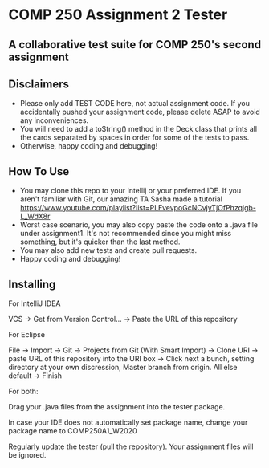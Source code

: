 # COMP 250 Assignment 2 Tester

## A collaborative test suite for COMP 250's second assignment

## Disclaimers

- Please only add TEST CODE here, not actual assignment code. If you accidentally pushed your assignment code, please delete ASAP to avoid any inconveniences.
- You will need to add a toString() method in the Deck class that prints all the cards separated by spaces in order for some of the tests to pass.
- Otherwise, happy coding and debugging!

## How To Use

- You may clone this repo to your Intellij or your preferred IDE. If you aren't familiar with Git, our amazing TA Sasha made a tutorial https://www.youtube.com/playlist?list=PLFvevpoGcNCvjyTjOfPhzqjgb-L_WdX8r
- Worst case scenario, you may also copy paste the code onto a .java file under assignment1. It's not recommended since you might miss something, but it's quicker than the last method.
- You may also add new tests and create pull requests.
- Happy coding and debugging!

## Installing

For IntelliJ IDEA

VCS -> Get from Version Control... -> Paste the URL of this repository

For Eclipse

File -> Import -> Git -> Projects from Git (With Smart Import) -> Clone URI -> paste URL of this repository into the URI box -> Click next a bunch, setting directory at your own discression, Master branch from origin. All else default -> Finish

For both:

Drag your .java files from the assignment into the tester package.

In case your IDE does not automatically set package name, change your package name to COMP250A1_W2020

Regularly update the tester (pull the repository). Your assignment files will be ignored.
